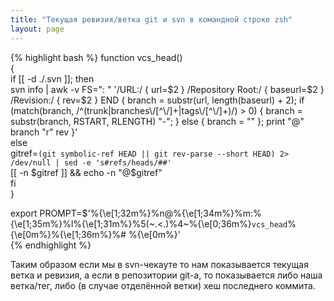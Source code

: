 ```yaml
---
title: "Текущая ревизия/ветка git и svn в командной строке zsh"
layout: page 
---
```

{% highlight bash %}
function vcs_head()  
{  
    if [[ -d ./.svn ]]; then  
        svn info | awk -v FS=": " '/URL:/ { url=$2 } /Repository Root:/ { baseurl=$2 } /Revision:/ { rev=$2 } END { branch = substr(url, length(baseurl) + 2); if (match(branch, /^(trunk|branches\\/[^\\/]+|tags\\/[^\\/]+)/) > 0) { branch = substr(branch, RSTART, RLENGTH) "-"; } else { branch = "" }; print "@" branch "r" rev }'  
    else  
        gitref=`(git symbolic-ref HEAD || git rev-parse --short HEAD) 2> /dev/null | sed -e 's#refs/heads/##'`  
        [[ -n $gitref ]] && echo -n "@$gitref"  
    fi  
}  
  
export PROMPT=$'%{\\e[1;32m%}%n@%{\\e[1;34m%}%m:%{\\e[1;35m%}%l%{\\e[1;31m%}%5(~.<.)%4~%{\\e[0;36m%}`vcs_head`%{\\e[0m%}%{\\e[1;36m%}%# %{\\e[0m%}'  
{% endhighlight %}

Таким образом если мы в svn-чекауте то нам показывается текущая ветка и ревизия, а если в репозитории git-а, то показывается либо наша ветка/тег, либо (в случае отделённой ветки) хеш последнего коммита.
